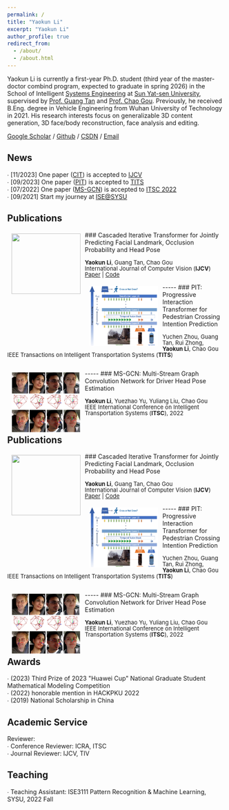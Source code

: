 ```yaml
---
permalink: /
title: "Yaokun Li"
excerpt: "Yaokun Li"
author_profile: true
redirect_from: 
  - /about/
  - /about.html
---
```


Yaokun Li is currently a first-year Ph.D. student (third year of the master-doctor combind program, expected to graduate in spring 2026) in the School of Intelligent [Systems Engineering](https://ise.sysu.edu.cn/index.htm) at [Sun Yat-sen University](https://www.sysu.edu.cn/sysuen/), supervised by [Prof. Guang Tan](https://ise.sysu.edu.cn/teacher/teacher01/1354976.htm) and [Prof. Chao Gou](https://chaogou.github.io/). Previously, he received B.Eng. degree in Vehicle Engineering from Wuhan University of Technology in 2021. His research interests focus on generalizable 3D content generation, 3D face/body reconstruction, face analysis and editing.

[Google Scholar](https://scholar.google.com/citations?user=ui5j3QUAAAAJ&hl=en&oi=ao) / [Github](https://github.com/Iron-LYK) / [CSDN](https://blog.csdn.net/DUDUDUTU?spm=1000.2115.3001.5343) / [Email](liyk58@mail2.sysu.edu.cn)


News
-----
∙ [11/2023] One paper \([CIT](https://link.springer.com/article/10.1007/s11263-023-01935-2)\) is accepted to [IJCV](https://www.springer.com/journal/11263)<br />
∙ [09/2023] One paper \([PIT](https://ieeexplore.ieee.org/abstract/document/10247098)\) is accepted to [TITS](http://iccv2021.thecvf.com)<br />
∙ [07/2022] One paper \([MS-GCN](https://ieeexplore.ieee.org/abstract/document/9922277/)\) is accepted to [ITSC 2022](https://www.ieee-itsc2022.org/#/)<br />
∙ [09/2021] Start my journey at [ISE@SYSU](https://ise.sysu.edu.cn/)

Publications
-----
<img style="float: left; margin:5px 10px" src="../images/paper_teasers/collaborative_diffusion.jpg" width="160" height="140">
### Cascaded Iterative Transformer for Jointly Predicting Facial Landmark, Occlusion Probability and Head Pose
<p style="line-height:1.0">
<font size="2">
<strong>Yaokun Li</strong>, Guang Tan, Chao Gou<br />
International Journal of Computer Vision (<strong>IJCV</strong>)<br /> 
<a href="https://doi.org/10.1007/s11263-023-01935-2">Paper</a> | 
<a href="https://github.com/Iron-LYK/CIT">Code</a>

<br />
</font>
</p>
-----
<img style="float: left; margin:5px 10px" src="../images/paper_teasers/PIT.png" width="160" height="140">
### PIT: Progressive Interaction Transformer for Pedestrian Crossing Intention Prediction
<p style="line-height:1.0">
<font size="2">
Yuchen Zhou, Guang Tan, Rui Zhong, <strong>Yaokun Li</strong>, Chao Gou<br />
IEEE Transactions on Intelligent Transportation Systems (<strong>TITS</strong>)<br />
<br />
</font>
</p>
-----
<img style="float: left; margin:5px 10px" src="../images/paper_teasers/MS-GCN.png" width="160" height="140">
### MS-GCN: Multi-Stream Graph Convolution Network for Driver Head Pose Estimation
<p style="line-height:1.0">
<font size="2">
<strong>Yaokun Li</strong>, Yuezhao Yu, Yuliang Liu, Chao Gou<br />
IEEE International Conference on Intelligent Transportation Systems (<strong>ITSC</strong>), 2022<br />
<br />
</font>
</p>

Publications
-----
<img style="float: left; margin:5px 10px" src="../images/paper_teasers/collaborative_diffusion.jpg" width="160" height="140">
### Cascaded Iterative Transformer for Jointly Predicting Facial Landmark, Occlusion Probability and Head Pose
<p style="line-height:1.0">
<font size="2">
<strong>Yaokun Li</strong>, Guang Tan, Chao Gou<br />
International Journal of Computer Vision (<strong>IJCV</strong>)<br /> 
<a href="https://doi.org/10.1007/s11263-023-01935-2">Paper</a> | 
<a href="https://github.com/Iron-LYK/CIT">Code</a>

<br />
</font>
</p>
-----
<img style="float: left; margin:5px 10px" src="../images/paper_teasers/PIT.png" width="160" height="140">
### PIT: Progressive Interaction Transformer for Pedestrian Crossing Intention Prediction
<p style="line-height:1.0">
<font size="2">
Yuchen Zhou, Guang Tan, Rui Zhong, <strong>Yaokun Li</strong>, Chao Gou<br />
IEEE Transactions on Intelligent Transportation Systems (<strong>TITS</strong>)<br />
<br />
</font>
</p>
-----
<img style="float: left; margin:5px 10px" src="../images/paper_teasers/MS-GCN.png" width="160" height="140">
### MS-GCN: Multi-Stream Graph Convolution Network for Driver Head Pose Estimation
<p style="line-height:1.0">
<font size="2">
<strong>Yaokun Li</strong>, Yuezhao Yu, Yuliang Liu, Chao Gou<br />
IEEE International Conference on Intelligent Transportation Systems (<strong>ITSC</strong>), 2022<br />
<br />
</font>
</p>

Awards
-----
∙ \(2023\) Third Prize of 2023 "Huawei Cup" National Graduate Student Mathematical Modeling Competition<br />
∙ \(2022\) honorable mention in HACKPKU 2022<br />
∙ \(2019\) National Scholarship in China<br />

Academic Service
-----
Reviewer:<br />
∙ Conference Reviewer: ICRA, ITSC<br />
∙ Journal Reviewer: IJCV, TIV<br />

Teaching
-----
∙ Teaching Assistant: ISE3111 Pattern Recognition & Machine Learning, SYSU, 2022 Fall
